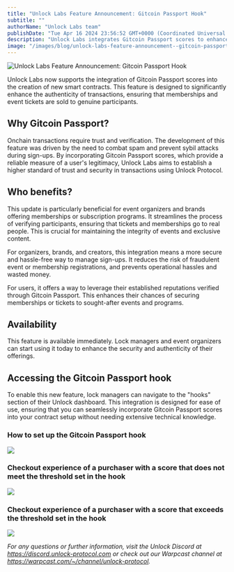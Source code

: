 ```yaml
---
title: "Unlock Labs Feature Announcement: Gitcoin Passport Hook"
subtitle: ""
authorName: "Unlock Labs team"
publishDate: "Tue Apr 16 2024 23:56:52 GMT+0000 (Coordinated Universal Time)"
description: "Unlock Labs integrates Gitcoin Passport scores to enhance trust and sybil resistance."
image: "/images/blog/unlock-labs-feature-announcement--gitcoin-passport-hook/30955e598e1ddc85d4b1a8a3bfeb5b68.jpg"
---
```


![Unlock Labs Feature Announcement: Gitcoin Passport Hook](https://storage.googleapis.com/papyrus_images/30955e598e1ddc85d4b1a8a3bfeb5b68.jpg)

<p>Unlock Labs now supports the integration of Gitcoin Passport scores into the creation of new smart contracts. This feature is designed to significantly enhance the authenticity of transactions, ensuring that memberships and event tickets are sold to genuine participants.</p><div class="relative header-and-anchor"><h2 id="h-why-gitcoin-passport"><strong>Why Gitcoin Passport?</strong></h2></div><p>Onchain transactions require trust and verification. The development of this feature was driven by the need to combat spam and prevent sybil attacks during sign-ups. By incorporating Gitcoin Passport scores, which provide a reliable measure of a user's legitimacy, Unlock Labs aims to establish a higher standard of trust and security in transactions using Unlock Protocol.</p><div class="relative header-and-anchor"><h2 id="h-who-benefits"><strong>Who benefits?</strong></h2></div><p>This update is particularly beneficial for event organizers and brands offering memberships or subscription programs. It streamlines the process of verifying participants, ensuring that tickets and memberships go to real people. This is crucial for maintaining the integrity of events and exclusive content.</p><p>For organizers, brands, and creators, this integration means a more secure and hassle-free way to manage sign-ups. It reduces the risk of fraudulent event or membership registrations, and prevents operational hassles and wasted money.</p><p>For users, it offers a way to leverage their established reputations verified through Gitcoin Passport. This enhances their chances of securing memberships or tickets to sought-after events and programs.</p><div class="relative header-and-anchor"><h2 id="h-availability"><strong>Availability</strong></h2></div><p>This feature is available immediately. Lock managers and event organizers can start using it today to enhance the security and authenticity of their offerings.</p><div class="relative header-and-anchor"><h2 id="h-accessing-the-gitcoin-passport-hook"><strong>Accessing the Gitcoin Passport hook</strong></h2></div><p>To enable this new feature, lock managers can navigate to the "hooks" section of their Unlock dashboard. This integration is designed for ease of use, ensuring that you can seamlessly incorporate Gitcoin Passport scores into your contract setup without needing extensive technical knowledge.</p><div class="relative header-and-anchor"><h3 id="h-how-to-set-up-the-gitcoin-passport-hook">How to set up the Gitcoin Passport hook</h3></div><div data-type="youtube" videoid="I19WtTbamZM">
      <div class="youtube-player" data-id="I19WtTbamZM" style="background-image: url('https://i.ytimg.com/vi/I19WtTbamZM/hqdefault.jpg'); background-size: cover; background-position: center">
        <a href="https://www.youtube.com/watch?v=I19WtTbamZM">
          <img src="/images/blog/unlock-labs-feature-announcement--gitcoin-passport-hook/play.png" class="play">
        </a>
      </div></div><div class="relative header-and-anchor"><h3 id="h-checkout-experience-of-a-purchaser-with-a-score-that-does-not-meet-the-threshold-set-in-the-hook">Checkout experience of a purchaser with a score that does not meet the threshold set in the hook</h3></div><div data-type="youtube" videoid="WvGyiTQa1z0">
      <div class="youtube-player" data-id="WvGyiTQa1z0" style="background-image: url('https://i.ytimg.com/vi/WvGyiTQa1z0/hqdefault.jpg'); background-size: cover; background-position: center">
        <a href="https://www.youtube.com/watch?v=WvGyiTQa1z0">
          <img src="/images/blog/unlock-labs-feature-announcement--gitcoin-passport-hook/play.png" class="play">
        </a>
      </div></div><div class="relative header-and-anchor"><h3 id="h-checkout-experience-of-a-purchaser-with-a-score-that-exceeds-the-threshold-set-in-the-hook">Checkout experience of a purchaser with a score that exceeds the threshold set in the hook</h3></div><div data-type="youtube" videoid="z8WEpXsdbJg">
      <div class="youtube-player" data-id="z8WEpXsdbJg" style="background-image: url('https://i.ytimg.com/vi/z8WEpXsdbJg/hqdefault.jpg'); background-size: cover; background-position: center">
        <a href="https://www.youtube.com/watch?v=z8WEpXsdbJg">
          <img src="/images/blog/unlock-labs-feature-announcement--gitcoin-passport-hook/play.png" class="play">
        </a>
      </div></div><p><em>For any questions or further information, visit the Unlock Discord at </em><a target="_blank" rel="noopener noreferrer nofollow ugc" class="dont-break-out" href="https://discord.unlock-protocol.com"><em>https://discord.unlock-protocol.com</em></a><em> or check out our Warpcast channel at </em><a target="_blank" rel="noopener noreferrer nofollow ugc" class="dont-break-out" href="https://warpcast.com/~/channel/unlock-protocol"><em>https://warpcast.com/~/channel/unlock-protocol</em></a><em>.</em></p><p></p><p></p><p></p>